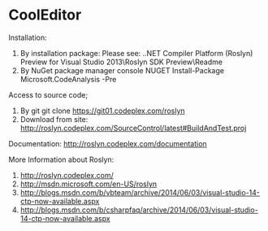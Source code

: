 # CoolEditor
Installation:
1. By installation package:
   Please see: 
	.\.NET Compiler Platform (Roslyn) Preview for Visual Studio 2013\Roslyn SDK Preview\Readme
2. By NuGet package manager console
   NUGET  Install-Package Microsoft.CodeAnalysis -Pre

Access to source code;
1. By git
   git clone https://git01.codeplex.com/roslyn
2. Download from site:
   http://roslyn.codeplex.com/SourceControl/latest#BuildAndTest.proj

Documentation:
   http://roslyn.codeplex.com/documentation

More Information about Roslyn:
1. http://roslyn.codeplex.com/
2. http://msdn.microsoft.com/en-US/roslyn
3. http://blogs.msdn.com/b/vbteam/archive/2014/06/03/visual-studio-14-ctp-now-available.aspx
4. http://blogs.msdn.com/b/csharpfaq/archive/2014/06/03/visual-studio-14-ctp-now-available.aspx
